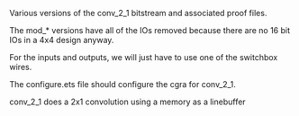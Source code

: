 Various versions of the conv_2_1 bitstream and associated proof files.

The mod_* versions have all of the IOs removed because there are no 16 bit IOs in a 4x4 design anyway.

For the inputs and outputs, we will just have to use one of the switchbox wires.

The configure.ets file should configure the cgra for conv_2_1.

conv_2_1 does a 2x1 convolution using a memory as a linebuffer